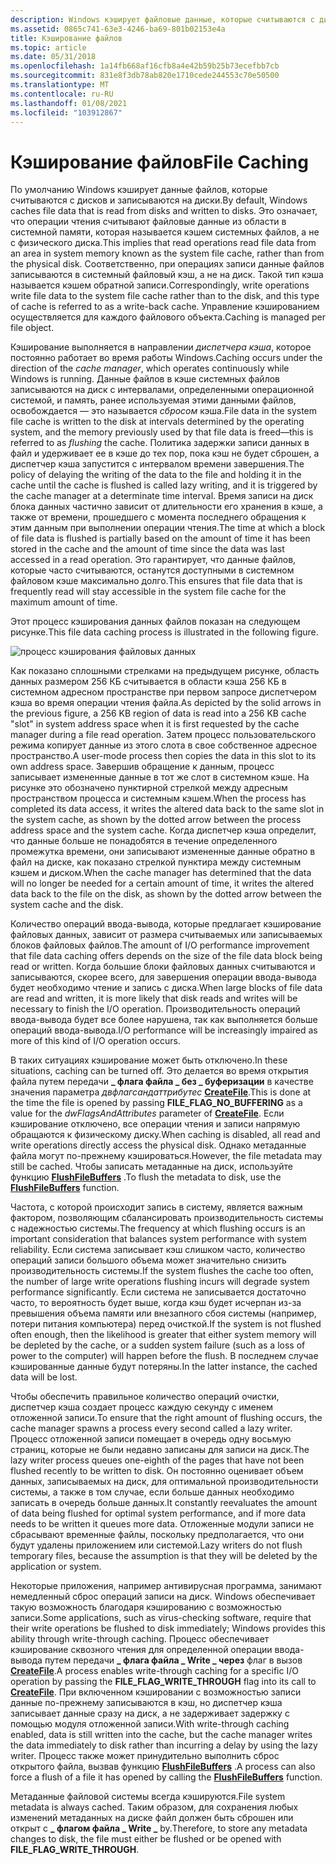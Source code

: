 ```yaml
---
description: Windows кэширует файловые данные, которые считываются с дисков и записываются на диски.
ms.assetid: 0865c741-63e3-4246-ba69-801b02153e4a
title: Кэширование файлов
ms.topic: article
ms.date: 05/31/2018
ms.openlocfilehash: 1a14fb668af16cfb8a4e42b59b25b73ecefbb7cb
ms.sourcegitcommit: 831e8f3db78ab820e1710cede244553c70e50500
ms.translationtype: MT
ms.contentlocale: ru-RU
ms.lasthandoff: 01/08/2021
ms.locfileid: "103912867"
---
```

# <a name="file-caching"></a><span data-ttu-id="70e37-103">Кэширование файлов</span><span class="sxs-lookup"><span data-stu-id="70e37-103">File Caching</span></span>

<span data-ttu-id="70e37-104">По умолчанию Windows кэширует данные файлов, которые считываются с дисков и записываются на диски.</span><span class="sxs-lookup"><span data-stu-id="70e37-104">By default, Windows caches file data that is read from disks and written to disks.</span></span> <span data-ttu-id="70e37-105">Это означает, что операции чтения считывают файловые данные из области в системной памяти, которая называется кэшем системных файлов, а не с физического диска.</span><span class="sxs-lookup"><span data-stu-id="70e37-105">This implies that read operations read file data from an area in system memory known as the system file cache, rather than from the physical disk.</span></span> <span data-ttu-id="70e37-106">Соответственно, при операциях записи данные файлов записываются в системный файловый кэш, а не на диск. Такой тип кэша называется кэшем обратной записи.</span><span class="sxs-lookup"><span data-stu-id="70e37-106">Correspondingly, write operations write file data to the system file cache rather than to the disk, and this type of cache is referred to as a write-back cache.</span></span> <span data-ttu-id="70e37-107">Управление кэшированием осуществляется для каждого файлового объекта.</span><span class="sxs-lookup"><span data-stu-id="70e37-107">Caching is managed per file object.</span></span>

<span data-ttu-id="70e37-108">Кэширование выполняется в направлении *диспетчера кэша*, которое постоянно работает во время работы Windows.</span><span class="sxs-lookup"><span data-stu-id="70e37-108">Caching occurs under the direction of the *cache manager*, which operates continuously while Windows is running.</span></span> <span data-ttu-id="70e37-109">Данные файлов в кэше системных файлов записываются на диск с интервалами, определенными операционной системой, и память, ранее используемая этими данными файлов, освобождается — это называется *сбросом* кэша.</span><span class="sxs-lookup"><span data-stu-id="70e37-109">File data in the system file cache is written to the disk at intervals determined by the operating system, and the memory previously used by that file data is freed—this is referred to as *flushing* the cache.</span></span> <span data-ttu-id="70e37-110">Политика задержки записи данных в файл и удерживает ее в кэше до тех пор, пока кэш не будет сброшен, а диспетчер кэша запустится с интервалом времени завершения.</span><span class="sxs-lookup"><span data-stu-id="70e37-110">The policy of delaying the writing of the data to the file and holding it in the cache until the cache is flushed is called lazy writing, and it is triggered by the cache manager at a determinate time interval.</span></span> <span data-ttu-id="70e37-111">Время записи на диск блока данных частично зависит от длительности его хранения в кэше, а также от времени, прошедшего с момента последнего обращения к этим данным при выполнении операции чтения.</span><span class="sxs-lookup"><span data-stu-id="70e37-111">The time at which a block of file data is flushed is partially based on the amount of time it has been stored in the cache and the amount of time since the data was last accessed in a read operation.</span></span> <span data-ttu-id="70e37-112">Это гарантирует, что данные файлов, которые часто считываются, останутся доступными в системном файловом кэше максимально долго.</span><span class="sxs-lookup"><span data-stu-id="70e37-112">This ensures that file data that is frequently read will stay accessible in the system file cache for the maximum amount of time.</span></span>

<span data-ttu-id="70e37-113">Этот процесс кэширования данных файлов показан на следующем рисунке.</span><span class="sxs-lookup"><span data-stu-id="70e37-113">This file data caching process is illustrated in the following figure.</span></span>

![процесс кэширования файловых данных](images/fig3.png)

<span data-ttu-id="70e37-115">Как показано сплошными стрелками на предыдущем рисунке, область данных размером 256 КБ считывается в области кэша 256 КБ в системном адресном пространстве при первом запросе диспетчером кэша во время операции чтения файла.</span><span class="sxs-lookup"><span data-stu-id="70e37-115">As depicted by the solid arrows in the previous figure, a 256 KB region of data is read into a 256 KB cache "slot" in system address space when it is first requested by the cache manager during a file read operation.</span></span> <span data-ttu-id="70e37-116">Затем процесс пользовательского режима копирует данные из этого слота в свое собственное адресное пространство.</span><span class="sxs-lookup"><span data-stu-id="70e37-116">A user-mode process then copies the data in this slot to its own address space.</span></span> <span data-ttu-id="70e37-117">Завершив обращение к данным, процесс записывает измененные данные в тот же слот в системном кэше. На рисунке это обозначено пунктирной стрелкой между адресным пространством процесса и системным кэшем.</span><span class="sxs-lookup"><span data-stu-id="70e37-117">When the process has completed its data access, it writes the altered data back to the same slot in the system cache, as shown by the dotted arrow between the process address space and the system cache.</span></span> <span data-ttu-id="70e37-118">Когда диспетчер кэша определит, что данные больше не понадобятся в течение определенного промежутка времени, они записывают измененные данные обратно в файл на диске, как показано стрелкой пунктира между системным кэшем и диском.</span><span class="sxs-lookup"><span data-stu-id="70e37-118">When the cache manager has determined that the data will no longer be needed for a certain amount of time, it writes the altered data back to the file on the disk, as shown by the dotted arrow between the system cache and the disk.</span></span>

<span data-ttu-id="70e37-119">Количество операций ввода-вывода, которые предлагает кэширование файловых данных, зависит от размера считываемых или записываемых блоков файловых файлов.</span><span class="sxs-lookup"><span data-stu-id="70e37-119">The amount of I/O performance improvement that file data caching offers depends on the size of the file data block being read or written.</span></span> <span data-ttu-id="70e37-120">Когда большие блоки файловых данных считываются и записываются, скорее всего, для завершения операции ввода-вывода будет необходимо чтение и запись с диска.</span><span class="sxs-lookup"><span data-stu-id="70e37-120">When large blocks of file data are read and written, it is more likely that disk reads and writes will be necessary to finish the I/O operation.</span></span> <span data-ttu-id="70e37-121">Производительность операций ввода-вывода будет все более нарушена, так как выполняется больше операций ввода-вывода.</span><span class="sxs-lookup"><span data-stu-id="70e37-121">I/O performance will be increasingly impaired as more of this kind of I/O operation occurs.</span></span>

<span data-ttu-id="70e37-122">В таких ситуациях кэширование может быть отключено.</span><span class="sxs-lookup"><span data-stu-id="70e37-122">In these situations, caching can be turned off.</span></span> <span data-ttu-id="70e37-123">Это делается во время открытия файла путем передачи **\_ флага файла \_ без \_ буферизации** в качестве значения параметра *двфлагсандаттрибутес* [**CreateFile**](/windows/desktop/api/FileAPI/nf-fileapi-createfilea).</span><span class="sxs-lookup"><span data-stu-id="70e37-123">This is done at the time the file is opened by passing **FILE\_FLAG\_NO\_BUFFERING** as a value for the *dwFlagsAndAttributes* parameter of [**CreateFile**](/windows/desktop/api/FileAPI/nf-fileapi-createfilea).</span></span> <span data-ttu-id="70e37-124">Если кэширование отключено, все операции чтения и записи напрямую обращаются к физическому диску.</span><span class="sxs-lookup"><span data-stu-id="70e37-124">When caching is disabled, all read and write operations directly access the physical disk.</span></span> <span data-ttu-id="70e37-125">Однако метаданные файла могут по-прежнему кэшироваться.</span><span class="sxs-lookup"><span data-stu-id="70e37-125">However, the file metadata may still be cached.</span></span> <span data-ttu-id="70e37-126">Чтобы записать метаданные на диск, используйте функцию [**FlushFileBuffers**](/windows/desktop/api/FileAPI/nf-fileapi-flushfilebuffers) .</span><span class="sxs-lookup"><span data-stu-id="70e37-126">To flush the metadata to disk, use the [**FlushFileBuffers**](/windows/desktop/api/FileAPI/nf-fileapi-flushfilebuffers) function.</span></span>

<span data-ttu-id="70e37-127">Частота, с которой происходит запись в систему, является важным фактором, позволяющим сбалансировать производительность системы с надежностью системы.</span><span class="sxs-lookup"><span data-stu-id="70e37-127">The frequency at which flushing occurs is an important consideration that balances system performance with system reliability.</span></span> <span data-ttu-id="70e37-128">Если система записывает кэш слишком часто, количество операций записи большого объема может значительно снизить производительность системы.</span><span class="sxs-lookup"><span data-stu-id="70e37-128">If the system flushes the cache too often, the number of large write operations flushing incurs will degrade system performance significantly.</span></span> <span data-ttu-id="70e37-129">Если система не записывается достаточно часто, то вероятность будет выше, когда кэш будет исчерпан из-за превышения объема памяти или внезапного сбоя системы (например, потери питания компьютера) перед очисткой.</span><span class="sxs-lookup"><span data-stu-id="70e37-129">If the system is not flushed often enough, then the likelihood is greater that either system memory will be depleted by the cache, or a sudden system failure (such as a loss of power to the computer) will happen before the flush.</span></span> <span data-ttu-id="70e37-130">В последнем случае кэшированные данные будут потеряны.</span><span class="sxs-lookup"><span data-stu-id="70e37-130">In the latter instance, the cached data will be lost.</span></span>

<span data-ttu-id="70e37-131">Чтобы обеспечить правильное количество операций очистки, диспетчер кэша создает процесс каждую секунду с именем отложенной записи.</span><span class="sxs-lookup"><span data-stu-id="70e37-131">To ensure that the right amount of flushing occurs, the cache manager spawns a process every second called a lazy writer.</span></span> <span data-ttu-id="70e37-132">Процесс отложенной записи помещает в очередь одну восьмую страниц, которые не были недавно записаны для записи на диск.</span><span class="sxs-lookup"><span data-stu-id="70e37-132">The lazy writer process queues one-eighth of the pages that have not been flushed recently to be written to disk.</span></span> <span data-ttu-id="70e37-133">Он постоянно оценивает объем данных, записываемых на диск, для оптимальной производительности системы, а также в том случае, если больше данных необходимо записать в очередь больше данных.</span><span class="sxs-lookup"><span data-stu-id="70e37-133">It constantly reevaluates the amount of data being flushed for optimal system performance, and if more data needs to be written it queues more data.</span></span> <span data-ttu-id="70e37-134">Отложенные модули записи не сбрасывают временные файлы, поскольку предполагается, что они будут удалены приложением или системой.</span><span class="sxs-lookup"><span data-stu-id="70e37-134">Lazy writers do not flush temporary files, because the assumption is that they will be deleted by the application or system.</span></span>

<span data-ttu-id="70e37-135">Некоторые приложения, например антивирусная программа, занимают немедленный сброс операций записи на диск. Windows обеспечивает такую возможность благодаря кэшированию с возможностью записи.</span><span class="sxs-lookup"><span data-stu-id="70e37-135">Some applications, such as virus-checking software, require that their write operations be flushed to disk immediately; Windows provides this ability through write-through caching.</span></span> <span data-ttu-id="70e37-136">Процесс обеспечивает кэширование сквозного чтения для определенной операции ввода-вывода путем передачи **\_ флага файла \_ Write \_ через** флаг в вызов [**CreateFile**](/windows/desktop/api/FileAPI/nf-fileapi-createfilea).</span><span class="sxs-lookup"><span data-stu-id="70e37-136">A process enables write-through caching for a specific I/O operation by passing the **FILE\_FLAG\_WRITE\_THROUGH** flag into its call to [**CreateFile**](/windows/desktop/api/FileAPI/nf-fileapi-createfilea).</span></span> <span data-ttu-id="70e37-137">При включенном кэшировании с возможностью записи данные по-прежнему записываются в кэш, но диспетчер кэша записывает данные сразу на диск, а не задерживает задержку с помощью модуля отложенной записи.</span><span class="sxs-lookup"><span data-stu-id="70e37-137">With write-through caching enabled, data is still written into the cache, but the cache manager writes the data immediately to disk rather than incurring a delay by using the lazy writer.</span></span> <span data-ttu-id="70e37-138">Процесс также может принудительно выполнить сброс открытого файла, вызвав функцию [**FlushFileBuffers**](/windows/desktop/api/FileAPI/nf-fileapi-flushfilebuffers) .</span><span class="sxs-lookup"><span data-stu-id="70e37-138">A process can also force a flush of a file it has opened by calling the [**FlushFileBuffers**](/windows/desktop/api/FileAPI/nf-fileapi-flushfilebuffers) function.</span></span>

<span data-ttu-id="70e37-139">Метаданные файловой системы всегда кэшируются.</span><span class="sxs-lookup"><span data-stu-id="70e37-139">File system metadata is always cached.</span></span> <span data-ttu-id="70e37-140">Таким образом, для сохранения любых изменений метаданных на диске файл должен быть сброшен или открыт с **\_ флагом файла \_ Write \_** by.</span><span class="sxs-lookup"><span data-stu-id="70e37-140">Therefore, to store any metadata changes to disk, the file must either be flushed or be opened with **FILE\_FLAG\_WRITE\_THROUGH**.</span></span>

 

 



